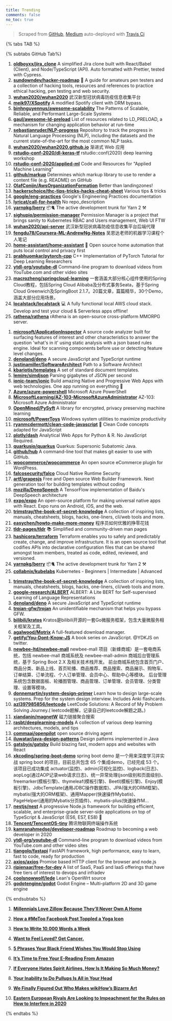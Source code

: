 ```yaml
---
title: Trending
comments: false
no_toc: true
---
```


> Scraped from [GitHub](https://github.com/trending), [Medium](https://medium.com/topic/popular)
auto-deployed with [Travis Ci](https://travis-ci.org/)

{% tabs TAB %}
<!-- tab GitHub -->
{% subtabs GitHub Tab%}
<!-- tab Daily -->
1. [**oldboyxx/jira_clone**](https://github.com/oldboyxx/jira_clone)
A simplified Jira clone built with React/Babel (Client), and Node/TypeScript (API). Auto formatted with Prettier, tested with Cypress.
2. [**sundowndev/hacker-roadmap**](https://github.com/sundowndev/hacker-roadmap)
📌 A guide for amateurs pen testers and a collection of hacking tools, resources and references to practice ethical hacking, pen testing and web security.
3. [**wuhan2020/wuhan2020**](https://github.com/wuhan2020/wuhan2020)
武汉新型冠状病毒防疫信息收集平台
4. [**meik97/XSpotify**](https://github.com/meik97/XSpotify)
A modified Spotify client with DRM bypass.
5. [**binhnguyennus/awesome-scalability**](https://github.com/binhnguyennus/awesome-scalability)
The Patterns of Scalable, Reliable, and Performant Large-Scale Systems
6. [**gaul/awesome-ld-preload**](https://github.com/gaul/awesome-ld-preload)
List of resources related to LD_PRELOAD, a mechanism for changing application behavior at run-time
7. [**sebastianruder/NLP-progress**](https://github.com/sebastianruder/NLP-progress)
Repository to track the progress in Natural Language Processing (NLP), including the datasets and the current state-of-the-art for the most common NLP tasks.
8. [**wuhan2020/wuhan2020.github.io**](https://github.com/wuhan2020/wuhan2020.github.io)
渐进式 Web 应用
9. [**rstudio-conf-2020/dl-keras-tf**](https://github.com/rstudio-conf-2020/dl-keras-tf)
rstudio::conf(2020) deep learning workshop
10. [**rstudio-conf-2020/applied-ml**](https://github.com/rstudio-conf-2020/applied-ml)
Code and Resources for "Applied Machine Learning"
11. [**github/markup**](https://github.com/github/markup)
Determines which markup library to use to render a content file (e.g. README) on GitHub
12. [**OlafConijn/AwsOrganizationFormation**](https://github.com/OlafConijn/AwsOrganizationFormation)
Better than landingzones!
13. [**hackerschoice/thc-tips-tricks-hacks-cheat-sheet**](https://github.com/hackerschoice/thc-tips-tricks-hacks-cheat-sheet)
Various tips & tricks
14. [**google/eng-practices**](https://github.com/google/eng-practices)
Google's Engineering Practices documentation
15. [**lyricat/call-for-health**](https://github.com/lyricat/call-for-health)
No repo_description
16. [**yarnpkg/berry**](https://github.com/yarnpkg/berry)
📦🐈 The active development trunk for Yarn 2 ⚒
17. [**sighupio/permission-manager**](https://github.com/sighupio/permission-manager)
Permission Manager is a project that brings sanity to Kubernetes RBAC and Users management, Web UI FTW
18. [**wuhan2020/api-server**](https://github.com/wuhan2020/api-server)
武汉新型冠状病毒防疫信息收集平台后端代理
19. [**fengdu78/Coursera-ML-AndrewNg-Notes**](https://github.com/fengdu78/Coursera-ML-AndrewNg-Notes)
吴恩达老师的机器学习课程个人笔记
20. [**home-assistant/home-assistant**](https://github.com/home-assistant/home-assistant)
🏡 Open source home automation that puts local control and privacy first
21. [**prabhuomkar/pytorch-cpp**](https://github.com/prabhuomkar/pytorch-cpp)
C++ Implementation of PyTorch Tutorial for Deep Learning Researchers
22. [**ytdl-org/youtube-dl**](https://github.com/ytdl-org/youtube-dl)
Command-line program to download videos from YouTube.com and other video sites
23. [**macrozheng/springcloud-learning**](https://github.com/macrozheng/springcloud-learning)
一套涵盖大部分核心组件使用的Spring Cloud教程，包括Spring Cloud Alibaba及分布式事务Seata，基于Spring Cloud Greenwich及SpringBoot 2.1.7。20篇文章，篇篇精华，30个Demo，涵盖大部分应用场景。
24. [**localstack/localstack**](https://github.com/localstack/localstack)
💻 A fully functional local AWS cloud stack. Develop and test your cloud & Serverless apps offline!
25. [**rathena/rathena**](https://github.com/rathena/rathena)
rAthena is an open-source cross-platform MMORPG server.
<!-- endtab -->
<!-- tab Weekly -->
1. [**microsoft/ApplicationInspector**](https://github.com/microsoft/ApplicationInspector)
A source code analyzer built for surfacing features of interest and other characteristics to answer the question 'what's in it' using static analysis with a json based rules engine. Ideal for scanning components before use or detecting feature level changes.
2. [**denoland/deno**](https://github.com/denoland/deno)
A secure JavaScript and TypeScript runtime
3. [**justinamiller/SoftwareArchitect**](https://github.com/justinamiller/SoftwareArchitect)
Path to a Software Architect
4. [**kbariotis/templates**](https://github.com/kbariotis/templates)
A set of standard document templates.
5. [**lemire/simdjson**](https://github.com/lemire/simdjson)
Parsing gigabytes of JSON per second
6. [**ionic-team/ionic**](https://github.com/ionic-team/ionic)
Build amazing Native and Progressive Web Apps with web technologies. One app running on everything 🎉
7. [**Azure/azure-powershell**](https://github.com/Azure/azure-powershell)
Microsoft Azure PowerShell
8. [**MicrosoftLearning/AZ-103-MicrosoftAzureAdministrator**](https://github.com/MicrosoftLearning/AZ-103-MicrosoftAzureAdministrator)
AZ-103: Microsoft Azure Administrator
9. [**OpenMined/PySyft**](https://github.com/OpenMined/PySyft)
A library for encrypted, privacy preserving machine learning
10. [**microsoft/PowerToys**](https://github.com/microsoft/PowerToys)
Windows system utilities to maximize productivity
11. [**ryanmcdermott/clean-code-javascript**](https://github.com/ryanmcdermott/clean-code-javascript)
🛁 Clean Code concepts adapted for JavaScript
12. [**plotly/dash**](https://github.com/plotly/dash)
Analytical Web Apps for Python & R. No JavaScript Required.
13. [**quarkusio/quarkus**](https://github.com/quarkusio/quarkus)
Quarkus: Supersonic Subatomic Java.
14. [**github/hub**](https://github.com/github/hub)
A command-line tool that makes git easier to use with GitHub.
15. [**woocommerce/woocommerce**](https://github.com/woocommerce/woocommerce)
An open source eCommerce plugin for WordPress.
16. [**falcosecurity/falco**](https://github.com/falcosecurity/falco)
Cloud Native Runtime Security
17. [**artf/grapesjs**](https://github.com/artf/grapesjs)
Free and Open source Web Builder Framework. Next generation tool for building templates without coding
18. [**mozilla/DeepSpeech**](https://github.com/mozilla/DeepSpeech)
A TensorFlow implementation of Baidu's DeepSpeech architecture
19. [**expo/expo**](https://github.com/expo/expo)
An open-source platform for making universal native apps with React. Expo runs on Android, iOS, and the web.
20. [**trimstray/the-book-of-secret-knowledge**](https://github.com/trimstray/the-book-of-secret-knowledge)
A collection of inspiring lists, manuals, cheatsheets, blogs, hacks, one-liners, cli/web tools and more.
21. [**easychen/howto-make-more-money**](https://github.com/easychen/howto-make-more-money)
程序员如何优雅的挣零花钱
22. [**tldr-pages/tldr**](https://github.com/tldr-pages/tldr)
📚 Simplified and community-driven man pages
23. [**hashicorp/terraform**](https://github.com/hashicorp/terraform)
Terraform enables you to safely and predictably create, change, and improve infrastructure. It is an open source tool that codifies APIs into declarative configuration files that can be shared amongst team members, treated as code, edited, reviewed, and versioned.
24. [**yarnpkg/berry**](https://github.com/yarnpkg/berry)
📦🐈 The active development trunk for Yarn 2 ⚒
25. [**collabnix/kubelabs**](https://github.com/collabnix/kubelabs)
Kubernetes - Beginners | Intermediate | Advanced
<!-- endtab -->
<!-- tab Monthly -->
1. [**trimstray/the-book-of-secret-knowledge**](https://github.com/trimstray/the-book-of-secret-knowledge)
A collection of inspiring lists, manuals, cheatsheets, blogs, hacks, one-liners, cli/web tools and more.
2. [**google-research/ALBERT**](https://github.com/google-research/ALBERT)
ALBERT: A Lite BERT for Self-supervised Learning of Language Representations
3. [**denoland/deno**](https://github.com/denoland/deno)
A secure JavaScript and TypeScript runtime
4. [**trojan-gfw/trojan**](https://github.com/trojan-gfw/trojan)
An unidentifiable mechanism that helps you bypass GFW.
5. [**bilibili/kratos**](https://github.com/bilibili/kratos)
Kratos是bilibili开源的一套Go微服务框架，包含大量微服务相关框架及工具。
6. [**agalwood/Motrix**](https://github.com/agalwood/Motrix)
A full-featured download manager.
7. [**getify/You-Dont-Know-JS**](https://github.com/getify/You-Dont-Know-JS)
A book series on JavaScript. @YDKJS on twitter.
8. [**newbee-ltd/newbee-mall**](https://github.com/newbee-ltd/newbee-mall)
newbee-mall 项目（新蜂商城）是一套电商系统，包括 newbee-mall 商城系统及 newbee-mall-admin 商城后台管理系统，基于 Spring Boot 2.X 及相关技术栈开发。 前台商城系统包含首页门户、商品分类、新品上线、首页轮播、商品推荐、商品搜索、商品展示、购物车、订单结算、订单流程、个人订单管理、会员中心、帮助中心等模块。 后台管理系统包含数据面板、轮播图管理、商品管理、订单管理、会员管理、分类管理、设置等模块。
9. [**donnemartin/system-design-primer**](https://github.com/donnemartin/system-design-primer)
Learn how to design large-scale systems. Prep for the system design interview. Includes Anki flashcards.
10. [**azl397985856/leetcode**](https://github.com/azl397985856/leetcode)
LeetCode Solutions: A Record of My Problem Solving Journey.( leetcode题解，记录自己的leetcode解题之路。)
11. [**xiandanin/magnetW**](https://github.com/xiandanin/magnetW)
磁力链接聚合搜索
12. [**rasbt/deeplearning-models**](https://github.com/rasbt/deeplearning-models)
A collection of various deep learning architectures, models, and tips
13. [**commaai/openpilot**](https://github.com/commaai/openpilot)
open source driving agent
14. [**iluwatar/java-design-patterns**](https://github.com/iluwatar/java-design-patterns)
Design patterns implemented in Java
15. [**gatsbyjs/gatsby**](https://github.com/gatsbyjs/gatsby)
Build blazing fast, modern apps and websites with React
16. [**xkcoding/spring-boot-demo**](https://github.com/xkcoding/spring-boot-demo)
spring boot demo 是一个用来深度学习并实战 spring boot 的项目，目前总共包含 65 个集成demo，已经完成 53 个。 该项目已成功集成 actuator(监控)、admin(可视化监控)、logback(日志)、aopLog(通过AOP记录web请求日志)、统一异常处理(json级别和页面级别)、freemarker(模板引擎)、thymeleaf(模板引擎)、Beetl(模板引擎)、Enjoy(模板引擎)、JdbcTemplate(通用JDBC操作数据库)、JPA(强大的ORM框架)、mybatis(强大的ORM框架)、通用Mapper(快速操作Mybatis)、PageHelper(通用的Mybatis分页插件)、mybatis-plus(快速操作M…
17. [**nestjs/nest**](https://github.com/nestjs/nest)
A progressive Node.js framework for building efficient, scalable, and enterprise-grade server-side applications on top of TypeScript & JavaScript (ES6, ES7, ES8) 🚀
18. [**Tencent/TencentOS-tiny**](https://github.com/Tencent/TencentOS-tiny)
腾讯物联网终端操作系统
19. [**kamranahmedse/developer-roadmap**](https://github.com/kamranahmedse/developer-roadmap)
Roadmap to becoming a web developer in 2020
20. [**ytdl-org/youtube-dl**](https://github.com/ytdl-org/youtube-dl)
Command-line program to download videos from YouTube.com and other video sites
21. [**tiangolo/fastapi**](https://github.com/tiangolo/fastapi)
FastAPI framework, high performance, easy to learn, fast to code, ready for production
22. [**axios/axios**](https://github.com/axios/axios)
Promise based HTTP client for the browser and node.js
23. [**ripienaar/free-for-dev**](https://github.com/ripienaar/free-for-dev)
A list of SaaS, PaaS and IaaS offerings that have free tiers of interest to devops and infradev
24. [**coolsnowwolf/lede**](https://github.com/coolsnowwolf/lede)
Lean's OpenWrt source
25. [**godotengine/godot**](https://github.com/godotengine/godot)
Godot Engine – Multi-platform 2D and 3D game engine
<!-- endtab -->
{% endsubtabs %}
<!-- endtab --><!-- tab Medium -->
1. [**Millennials Love Zillow Because They’ll Never Own A Home**](https://onezero.medium.com/millennials-love-zillow-because-theyll-never-own-a-home-bc50fa27ac4f?source=topic_page---------------------------20)

2. [**How a #MeToo Facebook Post Toppled a Yoga Icon**](https://gen.medium.com/how-a-metoo-facebook-post-toppled-a-yoga-icon-c25577185e40?source=topic_page---------0------------------1)

3. [**How to Write 10,000 Words a Week**](https://forge.medium.com/how-to-write-10-000-words-a-week-a7c63d97ea79?source=topic_page---------1------------------1)

4. [**Want to Feel Loved? Get Cancer.**](https://humanparts.medium.com/my-wife-has-cancer-c07ad358d263?source=topic_page---------2------------------1)

5. [**5 Phrases Your Black Friend Wishes You Would Stop Using**](https://zora.medium.com/5-phrases-your-black-friend-wishes-you-would-stop-using-c857cd415c5?source=topic_page---------4------------------1)

6. [**It’s Time to Free Your E-Reading From Amazon**](https://onezero.medium.com/amazon-is-facing-a-quiet-reading-revolution-297b44440616?source=topic_page---------5------------------1)

7. [**If Everyone Hates Spirit Airlines, How Is It Making So Much Money?**](https://marker.medium.com/if-everyone-hates-spirit-airlines-how-is-it-making-so-much-money-8c7d13472352?source=topic_page---------6------------------1)

8. [**Your Inability to Do Pullups Is All in Your Head**](https://elemental.medium.com/your-inability-to-do-pullups-is-all-in-your-head-191278c2f5aa?source=topic_page---------7------------------1)

9. [**We Finally Figured Out Who Makes wikiHow’s Bizarre Art**](https://onezero.medium.com/we-finally-figured-out-who-makes-wikihows-bizarre-art-6c5d69b71347?source=topic_page---------8------------------1)

10. [**Eastern European Rivals Are Looking to Impeachment for the Rules on How to Interfere in 2020**](https://gen.medium.com/eastern-european-rivals-are-looking-to-impeachment-for-the-rules-on-how-to-interfere-in-2020-c7c1b95f1bbb?source=topic_page---------9------------------1)

<!-- endtab -->
{% endtabs %}
